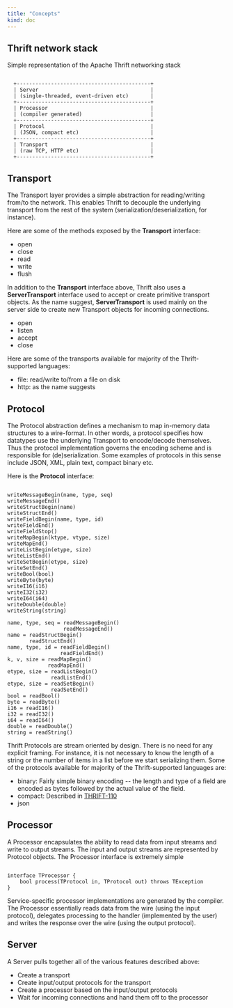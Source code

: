 ```yaml
---
title: "Concepts"
kind: doc
---
```

## Thrift network stack
Simple representation of the Apache Thrift networking stack
<pre><code>
  +-------------------------------------------+
  | Server                                    |
  | (single-threaded, event-driven etc)       |
  +-------------------------------------------+
  | Processor                                 |
  | (compiler generated)                      |
  +-------------------------------------------+
  | Protocol                                  |
  | (JSON, compact etc)                       |
  +-------------------------------------------+
  | Transport                                 |
  | (raw TCP, HTTP etc)                       |
  +-------------------------------------------+
</code></pre>

## Transport
The Transport layer provides a simple abstraction for reading/writing from/to the network. This enables Thrift to decouple the underlying transport from the rest of the system (serialization/deserialization, for instance).

Here are some of the methods exposed by the **Transport** interface:

* open
* close
* read
* write
* flush

In addition to the **Transport** interface above, Thrift also uses a **ServerTransport** interface used to accept or create primitive transport objects. As the name suggest, **ServerTransport** is used mainly on the server side to create new  Transport objects for incoming connections.

* open
* listen
* accept
* close

Here are some of the transports available for majority of the Thrift-supported languages:

* file: read/write to/from a file on disk
* http: as the name suggests

## Protocol

The Protocol abstraction defines a mechanism to map in-memory data structures to a wire-format. In other words, a protocol specifies how datatypes use the
underlying Transport to encode/decode themselves.  Thus the protocol implementation governs the encoding scheme and is responsible for (de)serialization. Some examples of protocols in this sense include JSON, XML, plain text, compact binary etc.

Here is the **Protocol** interface:

<pre><code class="language-cpp">
writeMessageBegin(name, type, seq)
writeMessageEnd()
writeStructBegin(name)
writeStructEnd()
writeFieldBegin(name, type, id)
writeFieldEnd()
writeFieldStop()
writeMapBegin(ktype, vtype, size)
writeMapEnd()
writeListBegin(etype, size)
writeListEnd()
writeSetBegin(etype, size)
writeSetEnd()
writeBool(bool)
writeByte(byte)
writeI16(i16)
writeI32(i32)
writeI64(i64)
writeDouble(double)
writeString(string)

name, type, seq = readMessageBegin()
                  readMessageEnd()
name = readStructBegin()
       readStructEnd()
name, type, id = readFieldBegin()
                 readFieldEnd()
k, v, size = readMapBegin()
             readMapEnd()
etype, size = readListBegin()
              readListEnd()
etype, size = readSetBegin()
              readSetEnd()
bool = readBool()
byte = readByte()
i16 = readI16()
i32 = readI32()
i64 = readI64()
double = readDouble()
string = readString()
</code></pre>

Thrift Protocols are stream oriented by design. There is no need for any explicit framing. For instance, it is not necessary to know the length of a
string or the number of items in a list before we start serializing them. Some of the protocols available for majority of the Thrift-supported
languages are:

* binary: Fairly simple binary encoding -- the length and type of a field are encoded as bytes followed by the actual value of the field.
* compact: Described in [THRIFT-110](https://issues.apache.org/jira/browse/THRIFT-110)
* json

## Processor
A Processor encapsulates the ability to read data from input streams and write to output streams. The input and output streams are represented by Protocol
objects. The Processor interface is extremely simple

<pre><code class="language-java">
interface TProcessor {
    bool process(TProtocol in, TProtocol out) throws TException
}
</code></pre>

Service-specific processor implementations are generated by the compiler. The Processor essentially reads data from the wire (using the input protocol),
delegates processing to the handler (implemented by the user) and writes the response over the wire (using the output protocol).

## Server
A Server pulls together all of the various features described above:

* Create a transport
* Create input/output protocols for the transport
* Create a processor based on the input/output protocols
* Wait for incoming connections and hand them off to the processor
